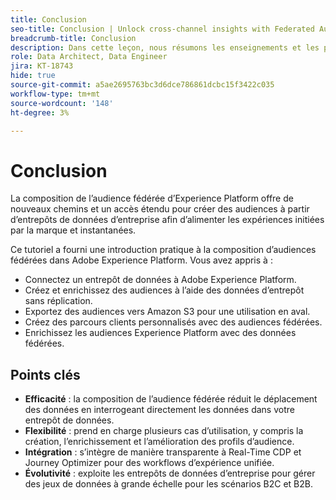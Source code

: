 ```yaml
---
title: Conclusion
seo-title: Conclusion | Unlock cross-channel insights with Federated Audience Composition
breadcrumb-title: Conclusion
description: Dans cette leçon, nous résumons les enseignements et les principaux points à retenir.
role: Data Architect, Data Engineer
jira: KT-18743
hide: true
source-git-commit: a5ae2695763bc3d6dce786861dcbc15f3422c035
workflow-type: tm+mt
source-wordcount: '148'
ht-degree: 3%

---
```



# Conclusion

La composition de l’audience fédérée d’Experience Platform offre de nouveaux chemins et un accès étendu pour créer des audiences à partir d’entrepôts de données d’entreprise afin d’alimenter les expériences initiées par la marque et instantanées.

Ce tutoriel a fourni une introduction pratique à la composition d’audiences fédérées dans Adobe Experience Platform. Vous avez appris à :

- Connectez un entrepôt de données à Adobe Experience Platform.
- Créez et enrichissez des audiences à l’aide des données d’entrepôt sans réplication.
- Exportez des audiences vers Amazon S3 pour une utilisation en aval.
- Créez des parcours clients personnalisés avec des audiences fédérées.
- Enrichissez les audiences Experience Platform avec des données fédérées.

## Points clés

- **Efficacité** : la composition de l’audience fédérée réduit le déplacement des données en interrogeant directement les données dans votre entrepôt de données.
- **Flexibilité** : prend en charge plusieurs cas d’utilisation, y compris la création, l’enrichissement et l’amélioration des profils d’audience.
- **Intégration** : s’intègre de manière transparente à Real-Time CDP et Journey Optimizer pour des workflows d’expérience unifiée.
- **Évolutivité** : exploite les entrepôts de données d’entreprise pour gérer des jeux de données à grande échelle pour les scénarios B2C et B2B.
